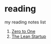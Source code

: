 # reading
my reading notes list

1. [Zero to One](docs/Zero-to-One.md)
1. [The Lean Startup](docs/The-Lean-Startup.md)